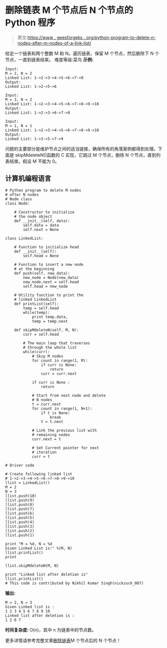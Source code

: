 # 删除链表 M 个节点后 N 个节点的 Python 程序

> 原文:[https://www . geesforgeks . org/python-program-to-delete-n-nodes-after-m-nodes-of-a-link-list/](https://www.geeksforgeeks.org/python-program-to-delete-n-nodes-after-m-nodes-of-a-linked-list/)

给定一个链表和两个整数 M 和 N。遍历链表，保留 M 个节点，然后删除下 N 个节点，一直到链表结束。
难度等级:菜鸟
**示例:**

```
Input:
M = 2, N = 2
Linked List: 1->2->3->4->5->6->7->8
Output:
Linked List: 1->2->5->6

Input:
M = 3, N = 2
Linked List: 1->2->3->4->5->6->7->8->9->10
Output:
Linked List: 1->2->3->6->7->8

Input:
M = 1, N = 1
Linked List: 1->2->3->4->5->6->7->8->9->10
Output:
Linked List: 1->3->5->7->9
```

问题的主要部分是维护节点之间的适当链接，确保所有的角落案例都得到处理。下面是 skipMdeleteN()函数的 C 实现，它跳过 M 个节点，删除 N 个节点，直到列表结束。假设 M 不能为 0。

## 计算机编程语言

```
# Python program to delete M nodes 
# after N nodes
# Node class 
class Node:

    # Constructor to initialize 
    # the node object
    def __init__(self, data):
        self.data = data
        self.next = None

class LinkedList:

    # Function to initialize head
    def __init__(self):
        self.head = None

    # Function to insert a new node 
    # at the beginning
    def push(self, new_data):
        new_node = Node(new_data)
        new_node.next = self.head
        self.head = new_node

    # Utility function to print the 
    # linked LinkedList
    def printList(self):
        temp = self.head
        while(temp):
            print temp.data,
            temp = temp.next

    def skipMdeleteN(self, M, N):
        curr = self.head

        # The main loop that traverses 
        # through the whole list
        while(curr):
            # Skip M nodes
            for count in range(1, M):
                if curr is None:
                    return 
                curr = curr.next

            if curr is None :
                return 

            # Start from next node and delete 
            # N nodes
            t = curr.next 
            for count in range(1, N+1):
                if t is None:
                    break
                t = t.next

            # Link the previous list with 
            # remaining nodes
            curr.next = t

            # Set Current pointer for next 
            # iteration
            curr = t 

# Driver code

# Create following linked list
# 1->2->3->4->5->6->7->8->9->10
llist = LinkedList()
M = 2 
N = 3
llist.push(10)
llist.push(9)
llist.push(8)
llist.push(7)
llist.push(6)
llist.push(5)
llist.push(4)
llist.push(3)
llist.push(2)
llist.push(1)

print "M = %d, N = %d
Given Linked List is:" %(M, N)
llist.printList()
print 

llist.skipMdeleteN(M, N)

print "Linked list after deletion is"
llist.printList()
# This code is contributed by Nikhil Kumar Singh(nickzuck_007)
```

**输出:**

```
M = 2, N = 3
Given Linked list is :
1 2 3 4 5 6 7 8 9 10
Linked list after deletion is :
1 2 6 7
```

**时间复杂度:**
O(n)，其中 n 为链表中的节点数。

更多详情请参考完整文章[删除链表](https://www.geeksforgeeks.org/delete-n-nodes-after-m-nodes-of-a-linked-list/)M 个节点后的 N 个节点！